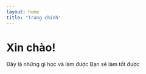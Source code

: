 ```yaml
---
layout: home
title: "Trang chính"
---
```


# Xin chào!

Đây là những gì học và làm được
Bạn sẽ làm tốt được


